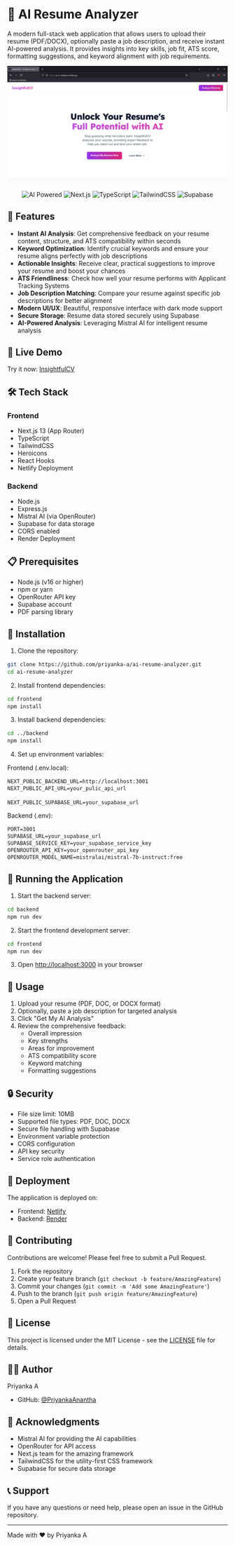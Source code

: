 # 🧠 AI Resume Analyzer

A modern full-stack web application that allows users to upload their resume (PDF/DOCX), optionally paste a job description, and receive instant AI-powered analysis. It provides insights into key skills, job fit, ATS score, formatting suggestions, and keyword alignment with job requirements.

<p align="center">
  <img src="image.png" alt="AI Resume Analyzer Screenshot" width="600"/>
</p>

<p align="center">
  <img alt="AI Powered" src="https://img.shields.io/badge/AI%20Powered-%F0%9F%A4%96-blue?style=for-the-badge"/>
  <img alt="Next.js" src="https://img.shields.io/badge/Next.js-000?logo=next.js&logoColor=white&style=for-the-badge"/>
  <img alt="TypeScript" src="https://img.shields.io/badge/TypeScript-3178C6?logo=typescript&logoColor=white&style=for-the-badge"/>
  <img alt="TailwindCSS" src="https://img.shields.io/badge/TailwindCSS-06B6D4?logo=tailwindcss&logoColor=white&style=for-the-badge"/>
  <img alt="Supabase" src="https://img.shields.io/badge/Supabase-3ECF8E?logo=supabase&logoColor=white&style=for-the-badge"/>
</p>

## 🌟 Features

- **Instant AI Analysis**: Get comprehensive feedback on your resume content, structure, and ATS compatibility within seconds
- **Keyword Optimization**: Identify crucial keywords and ensure your resume aligns perfectly with job descriptions
- **Actionable Insights**: Receive clear, practical suggestions to improve your resume and boost your chances
- **ATS Friendliness**: Check how well your resume performs with Applicant Tracking Systems
- **Job Description Matching**: Compare your resume against specific job descriptions for better alignment
- **Modern UI/UX**: Beautiful, responsive interface with dark mode support
- **Secure Storage**: Resume data stored securely using Supabase
- **AI-Powered Analysis**: Leveraging Mistral AI for intelligent resume analysis

## 🚀 Live Demo

Try it now: [InsightfulCV](https://ai-cv-analyzer.netlify.app/)

## 🛠️ Tech Stack

### Frontend
- Next.js 13 (App Router)
- TypeScript
- TailwindCSS
- Heroicons
- React Hooks
- Netlify Deployment

### Backend
- Node.js
- Express.js
- Mistral AI (via OpenRouter)
- Supabase for data storage
- CORS enabled
- Render Deployment

## 📋 Prerequisites

- Node.js (v16 or higher)
- npm or yarn
- OpenRouter API key
- Supabase account
- PDF parsing library

## 🔧 Installation

1. Clone the repository:
```bash
git clone https://github.com/priyanka-a/ai-resume-analyzer.git
cd ai-resume-analyzer
```

2. Install frontend dependencies:
```bash
cd frontend
npm install
```

3. Install backend dependencies:
```bash
cd ../backend
npm install
```

4. Set up environment variables:

Frontend (.env.local):
```env
NEXT_PUBLIC_BACKEND_URL=http://localhost:3001
NEXT_PUBLIC_API_URL=your_pulic_api_url

NEXT_PUBLIC_SUPABASE_URL=your_supabase_url
```

Backend (.env):
```env
PORT=3001
SUPABASE_URL=your_supabase_url
SUPABASE_SERVICE_KEY=your_supabase_service_key
OPENROUTER_API_KEY=your_openrouter_api_key
OPENROUTER_MODEL_NAME=mistralai/mistral-7b-instruct:free
```

## 🚀 Running the Application

1. Start the backend server:
```bash
cd backend
npm run dev
```

2. Start the frontend development server:
```bash
cd frontend
npm run dev
```

3. Open [http://localhost:3000](http://localhost:3000) in your browser

## 📝 Usage

1. Upload your resume (PDF, DOC, or DOCX format)
2. Optionally, paste a job description for targeted analysis
3. Click "Get My AI Analysis"
4. Review the comprehensive feedback:
   - Overall impression
   - Key strengths
   - Areas for improvement
   - ATS compatibility score
   - Keyword matching
   - Formatting suggestions

## 🔒 Security

- File size limit: 10MB
- Supported file types: PDF, DOC, DOCX
- Secure file handling with Supabase
- Environment variable protection
- CORS configuration
- API key security
- Service role authentication

## 🚀 Deployment

The application is deployed on:
- Frontend: [Netlify](https://ai-cv-analyzer.netlify.app/)
- Backend: [Render](https://ai-resume-analyzer-backend-juyi.onrender.com)

## 🤝 Contributing

Contributions are welcome! Please feel free to submit a Pull Request.

1. Fork the repository
2. Create your feature branch (`git checkout -b feature/AmazingFeature`)
3. Commit your changes (`git commit -m 'Add some AmazingFeature'`)
4. Push to the branch (`git push origin feature/AmazingFeature`)
5. Open a Pull Request

## 📄 License

This project is licensed under the MIT License - see the [LICENSE](LICENSE) file for details.

## 👩‍💻 Author

Priyanka A
- GitHub: [@PriyankaAnantha](https://github.com/PriyankaAnantha)

## 🙏 Acknowledgments

- Mistral AI for providing the AI capabilities
- OpenRouter for API access
- Next.js team for the amazing framework
- TailwindCSS for the utility-first CSS framework
- Supabase for secure data storage


## 📞 Support

If you have any questions or need help, please open an issue in the GitHub repository.

---

Made with ❤️ by Priyanka A 